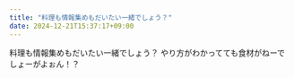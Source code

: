 ```yaml
---
title: "料理も情報集めもだいたい一緒でしょう？"
date: 2024-12-21T15:37:17+09:00
---
```

料理も情報集めもだいたい一緒でしょう？
やり方がわかってても食材がねーでしょーがよぉん！？
